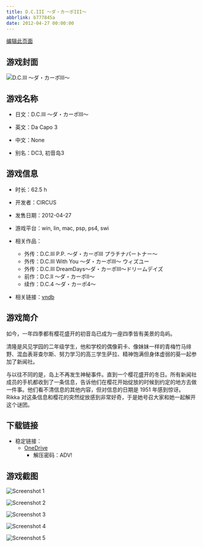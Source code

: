 ```yaml
---
title: D.C.III ～ダ・カーポIII～
abbrlink: b777845a
date: 2012-04-27 00:00:00
---
```

[编辑此页面](https://github.com/ACG-3/ADV3-source/blob/main/source/_posts/games/D.C.III%20%EF%BD%9E%E3%83%80%E3%83%BB%E3%82%AB%E3%83%BC%E3%83%9DIII%EF%BD%9E.md)

## 游戏封面

![D.C.III ～ダ・カーポIII～](https://pan.timero.xyz/d/onedrive/img_lib_001/D.C.III%20%EF%BD%9E%E3%83%80%E3%83%BB%E3%82%AB%E3%83%BC%E3%83%9DIII%EF%BD%9E_cover.avif)


## 游戏名称

- 日文：D.C.III ～ダ・カーポIII～
- 英文：Da Capo 3
- 中文：None

- 别名：DC3, 初音岛3


## 游戏信息

- 时长：62.5 h
- 开发者：CIRCUS
- 发售日期：2012-04-27
- 游戏平台：win, lin, mac, psp, ps4, swi
- 相关作品：
   - 外传：D.C.III P.P. ～ダ・カーポIII プラチナパートナー～
   - 外传：D.C.III With You ～ダ・カーポIII～ ウィズユー
   - 外传：D.C.Ⅲ DreamDays～ダ・カーポⅢ～ドリームデイズ
   - 前作：D.C.II ～ダ・カーポII～
   - 续作：D.C.4 ～ダ・カーポ4～

- 相关链接：[vndb](https://vndb.org/v6438)


## 游戏简介

如今，一年四季都有樱花盛开的初音岛已成为一座四季皆有美景的岛屿。

清隆是风见学园的二年级学生，他和学校的偶像莉卡、像妹妹一样的青梅竹马绯野、混血表哥查尔斯、努力学习的高三学生萨拉、精神饱满但身体虚弱的葵一起参加了新闻社。

与以往不同的是，岛上不再发生神秘事件。直到一个樱花盛开的冬日。所有新闻社成员的手机都收到了一条信息，告诉他们在樱花开始绽放的时候到约定的地方去做一件事。他们看不清信息的其他内容，但对信息的日期是 1951 年感到惊讶。Rikka 对这条信息和樱花的突然绽放感到非常好奇，于是她号召大家和她一起解开这个谜团。
 



## 下载链接

- 稳定链接：
    - [OneDrive](https://pan.timero.xyz/onedrive/adv_lib_001/D.C.III%20%EF%BD%9E%E3%83%80%E3%83%BB%E3%82%AB%E3%83%BC%E3%83%9DIII%EF%BD%9E)
        - 解压密码：ADV!



## 游戏截图


![Screenshot 1](https://pan.timero.xyz/d/onedrive/img_lib_001/D.C.III%20%EF%BD%9E%E3%83%80%E3%83%BB%E3%82%AB%E3%83%BC%E3%83%9DIII%EF%BD%9E_Screenshot_1.avif)

![Screenshot 2](https://pan.timero.xyz/d/onedrive/img_lib_001/D.C.III%20%EF%BD%9E%E3%83%80%E3%83%BB%E3%82%AB%E3%83%BC%E3%83%9DIII%EF%BD%9E_Screenshot_2.avif)

![Screenshot 3](https://pan.timero.xyz/d/onedrive/img_lib_001/D.C.III%20%EF%BD%9E%E3%83%80%E3%83%BB%E3%82%AB%E3%83%BC%E3%83%9DIII%EF%BD%9E_Screenshot_3.avif)

![Screenshot 4](https://pan.timero.xyz/d/onedrive/img_lib_001/D.C.III%20%EF%BD%9E%E3%83%80%E3%83%BB%E3%82%AB%E3%83%BC%E3%83%9DIII%EF%BD%9E_Screenshot_4.avif)

![Screenshot 5](https://pan.timero.xyz/d/onedrive/img_lib_001/D.C.III%20%EF%BD%9E%E3%83%80%E3%83%BB%E3%82%AB%E3%83%BC%E3%83%9DIII%EF%BD%9E_Screenshot_5.avif)

